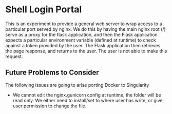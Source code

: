 # Shell Login Portal

This is an experiment to provide a general web server to wrap access to
a particular port served by nginx. We do this by having the main nginx
root (/) serve as a proxy for the flask application, and then the Flask
application expects a particular environment variable (defined at runtime)
to check against a token provided by the user. The Flask application then
retrieves the page response, and returns to the user. The user is not able
to make this request.


## Future Problems to Consider
The following issues are going to arise porting Docker to Singularity

 - We cannot edit the nginx.gunicorn config at runtime, the folder will be read only. We either need to install/set to where user has write, or give user permission to change the file.
